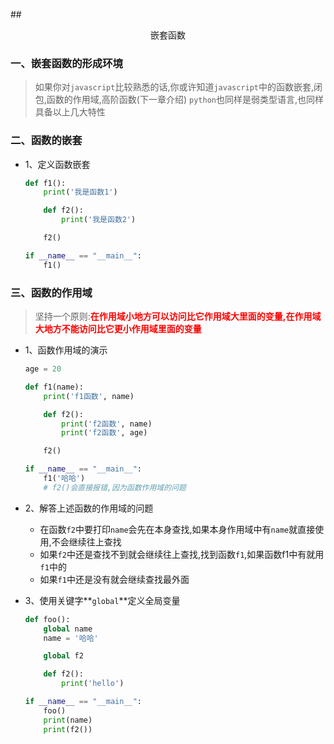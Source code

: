 ##<center>嵌套函数</center>

### 一、嵌套函数的形成环境
>如果你对`javascript`比较熟悉的话,你或许知道`javascript`中的函数嵌套,闭包,函数的作用域,高阶函数(下一章介绍)
>`python`也同样是弱类型语言,也同样具备以上几大特性

### 二、函数的嵌套

* 1、定义函数嵌套

  ```py
  def f1():
      print('我是函数1')

      def f2():
          print('我是函数2')

      f2()

  if __name__ == "__main__":
      f1()
  ```

### 三、函数的作用域
> 坚持一个原则:**<font color="#f00">在作用域小地方可以访问比它作用域大里面的变量,在作用域大地方不能访问比它更小作用域里面的变量</font>**

* 1、函数作用域的演示

  ```py
  age = 20

  def f1(name):
      print('f1函数', name)

      def f2():
          print('f2函数', name)
          print('f2函数', age)

      f2()

  if __name__ == "__main__":
      f1('哈哈')
      # f2()会直接报错,因为函数作用域的问题
  ```

* 2、解答上述函数的作用域的问题
  * 在函数`f2`中要打印`name`会先在本身查找,如果本身作用域中有`name`就直接使用,不会继续往上查找
  * 如果`f2`中还是查找不到就会继续往上查找,找到函数`f1`,如果函数f1中有就用`f1`中的
  * 如果`f1`中还是没有就会继续查找最外面

* 3、使用关键字**`global`**定义全局变量

  ```py
  def foo():
      global name
      name = '哈哈'

      global f2

      def f2():
          print('hello')

  if __name__ == "__main__":
      foo()
      print(name)
      print(f2())
  ```